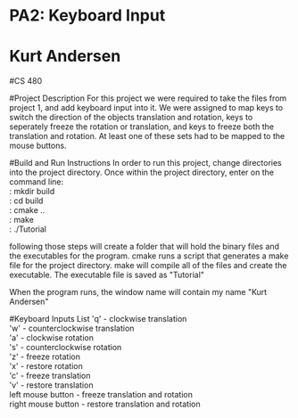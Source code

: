 # PA2: Keyboard Input

# Kurt Andersen
#CS 480

#Project Description
For this project we were required to take the files from project 1, and add keyboard input into it.  We were assigned to map keys to switch the direction of the objects translation and rotation, keys to seperately freeze the rotation or translation, and keys to freeze both the translation and rotation.  At least one of these sets had to be mapped to the mouse buttons.

#Build and Run Instructions
In order to run this project, change directories into the  project directory.  Once within the project directory, enter on the command line: <br />
: mkdir build <br />
: cd build <br />
: cmake .. <br />
: make <br />
: ./Tutorial <br />

following those steps will create a folder that will hold the binary files and the executables for the program.  cmake runs a script that generates a make file for the project directory.  make will compile all of the files and create the executable.  The executable file is saved as "Tutorial"

When the program runs, the window name will contain my name "Kurt Andersen"

#Keyboard Inputs List
'q' - clockwise translation <br />
'w' - counterclockwise translation <br />
'a' - clockwise rotation <br />
's' - counterclockwise rotation <br />
'z' - freeze rotation <br />
'x' - restore rotation <br />
'c' - freeze translation <br />
'v' - restore translation <br />
left mouse button - freeze translation and rotation <br />
right mouse button - restore translation and rotation <br />
